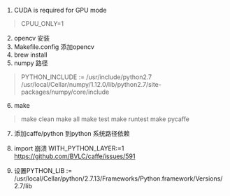 1. CUDA is required for GPU mode 
>CPUU_ONLY=1
2. opencv 安装
3. Makefile.config 添加opencv
4. brew install 
5. numpy 路径
>PYTHON_INCLUDE := /usr/include/python2.7 \
    /usr/local/Cellar/numpy/1.12.0/lib/python2.7/site-packages/numpy/core/include


6. make 
>make clean
>make all 
>make test
>make runtest
>make pycaffe

7. 添加caffe/python 到python 系统路径依赖
8. import 崩溃
 	WITH_PYTHON_LAYER:=1 https://github.com/BVLC/caffe/issues/591

9. 设置PYTHON_LIB := /usr/local/Cellar/python/2.7.13/Frameworks/Python.framework/Versions/2.7/lib

